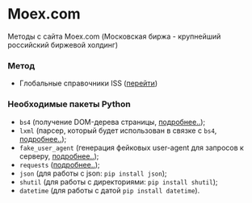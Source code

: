 # Moex.com
Методы с сайта Moex.com (Московская биржа - крупнейший российский биржевой холдинг)

### Метод
* Глобальные справочники ISS ([перейти](https://iss.moex.com/iss/index.json))

### Необходимые пакеты Python
* ```bs4``` (получение DOM-дерева страницы, [подробнее..](https://pypi.org/project/beautifulsoup4/));
* ```lxml``` (парсер, который будет использован в связке с ```bs4```, [подробнее..](https://pypi.org/project/lxml/));
* ```fake_user_agent``` (генерация фейковых user-agent для запросов к серверу, [подробнее..](https://pypi.org/project/fake-useragent/));
* ```requests``` ([подробнее..](https://pypi.org/project/requests/));
* ```json```  (для работы с json: ```pip install json```);
* ```shutil``` (для работы с директориями: ```pip install shutil```);
* ```datetime``` (для работы с датой ```pip install datetime```).